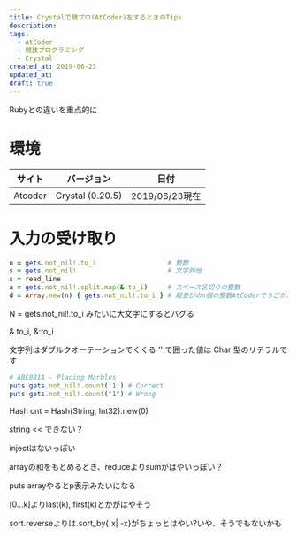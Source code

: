 ```yaml
---
title: Crystalで競プロ(AtCoder)をするときのTips
description:
tags:
  - AtCoder
  - 競技プログラミング
  - Crystal
created_at: 2019-06-23
updated_at: 
draft: true
---
```


Rubyとの違いを重点的に

# 環境
|サイト|バージョン|日付|
|:---:|:---:|:---:|
Atcoder | Crystal (0.20.5)|2019/06/23現在|

# 入力の受け取り
```ruby
n = gets.not_nil!.to_i                  # 整数
s = gets.not_nil!                       # 文字列他
s = read_line
a = gets.not_nil!.split.map(&.to_i)     # スペース区切りの整数
d = Array.new(n) { gets.not_nil!.to_i } # 縦並びのn個の整数AtCoderでうごかん
```
N = gets.not_nil!.to_i
みたいに大文字にするとバグる


&.to_i, &:to_i

文字列はダブルクオーテーションでくくる
'' で囲った値は Char 型のリテラルです
```ruby
# ABC081A - Placing Marbles
puts gets.not_nil!.count('1') # Correct
puts gets.not_nil!.count("1") # Wrong
```

Hash
cnt = Hash(String, Int32).new(0)

string << できない？

injectはないっぽい

arrayの和をもとめるとき、reduceよりsumがはやいっぽい？

puts arrayやるとp表示みたいになる

[0...k]よりlast(k), first(k)とかがはやそう

sort.reverseよりは.sort_by{|x| -x}がちょっとはやい?いや、そうでもないかも
